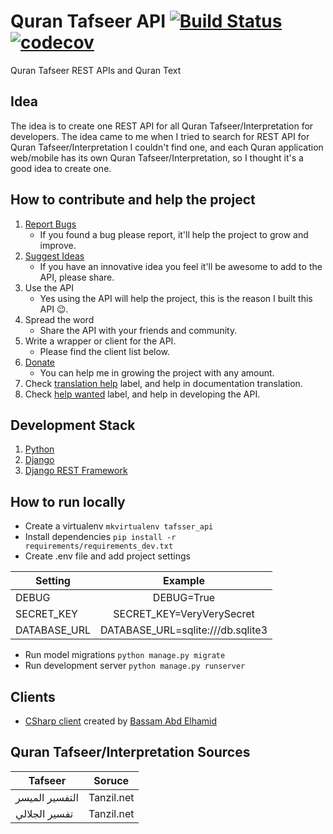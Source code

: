 # Quran Tafseer API [![Build Status](https://travis-ci.org/EmadMokhtar/tafseer_api.svg?branch=master)](https://travis-ci.org/EmadMokhtar/tafseer_api) [![codecov](https://codecov.io/gh/EmadMokhtar/tafseer_api/branch/master/graph/badge.svg)](https://codecov.io/gh/EmadMokhtar/tafseer_api)

Quran Tafseer REST APIs and Quran Text

## Idea

The idea is to create one REST API for all Quran Tafseer/Interpretation for developers.
The idea came to me when I tried to search for REST API for Quran Tafseer/Interpretation I couldn't find one,
and each Quran application web/mobile has its own Quran Tafseer/Interpretation, so I thought it's a good idea
to create one.


## How to contribute and help the project

1. [Report Bugs](https://github.com/EmadMokhtar/tafseer_api/issues/new)
    * If you found a bug please report, it'll help the project to grow and improve.
1. [Suggest Ideas](https://github.com/EmadMokhtar/tafseer_api/issues/new)
    * If you have an innovative idea you feel it'll be awesome to add to the API, please share.
1. Use the API
    * Yes using the API will help the project, this is the reason I built this API 😉.
1. Spread the word
    * Share the API with your friends and community.
1. Write a wrapper or client for the API.
    * Please find the client list below.
1. [Donate](https://www.paypal.me/emadhabib/1)
    * You can help me in growing the project with any amount.
1. Check [translation help](https://github.com/EmadMokhtar/tafseer_api/labels/translation%20help) label, and help in documentation translation.
1. Check [help wanted](https://github.com/EmadMokhtar/tafseer_api/labels/help%20wanted) label, and help in developing the API.

## Development Stack

1. [Python](https://www.python.org/)
1. [Django](https://www.djangoproject.com/)
1. [Django REST Framework](http://www.django-rest-framework.org/)

## How to run locally

* Create a virtualenv
    `mkvirtualenv tafsser_api`
* Install dependencies
    `pip install -r requirements/requirements_dev.txt`
* Create .env file and add project settings

|   Setting    |    Example     |
| ------------- |:-------------:|
|   DEBUG    |    DEBUG=True     |
|   SECRET_KEY    |    SECRET_KEY=VeryVerySecret     |
|   DATABASE_URL    |    DATABASE_URL=sqlite:///db.sqlite3     |


* Run model migrations
    `python manage.py migrate`
* Run development server
    `python manage.py runserver`

## Clients

* [CSharp client](https://github.com/xh0/QuranTafseerCSharpClient) created by [Bassam Abd Elhamid](https://github.com/xh0)


## Quran Tafseer/Interpretation Sources

|   Tafseer    |   Soruce      |
| ------------- |:-------------:|
|التفسير الميسر| Tanzil.net |
|تفسير الجلالي| Tanzil.net     |
